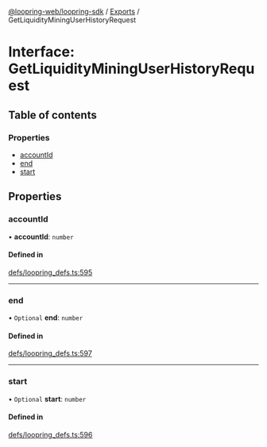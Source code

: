 [@loopring-web/loopring-sdk](../README.md) / [Exports](../modules.md) / GetLiquidityMiningUserHistoryRequest

# Interface: GetLiquidityMiningUserHistoryRequest

## Table of contents

### Properties

- [accountId](GetLiquidityMiningUserHistoryRequest.md#accountid)
- [end](GetLiquidityMiningUserHistoryRequest.md#end)
- [start](GetLiquidityMiningUserHistoryRequest.md#start)

## Properties

### accountId

• **accountId**: `number`

#### Defined in

[defs/loopring_defs.ts:595](https://github.com/Loopring/loopring_sdk/blob/077bca2/src/defs/loopring_defs.ts#L595)

___

### end

• `Optional` **end**: `number`

#### Defined in

[defs/loopring_defs.ts:597](https://github.com/Loopring/loopring_sdk/blob/077bca2/src/defs/loopring_defs.ts#L597)

___

### start

• `Optional` **start**: `number`

#### Defined in

[defs/loopring_defs.ts:596](https://github.com/Loopring/loopring_sdk/blob/077bca2/src/defs/loopring_defs.ts#L596)
